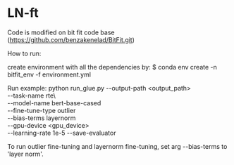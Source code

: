 # LN-ft
Code is modified on bit fit code base (https://github.com/benzakenelad/BitFit.git)

How to run:

create environment with all the dependencies by:
$ conda env create -n bitfit_env -f environment.yml

Run example:
python run_glue.py 
       --output-path <output_path>\
       --task-name rte\  
       --model-name bert-base-cased\
       --fine-tune-type outlier\
       --bias-terms layernorm\
       --gpu-device <gpu_device>\
       --learning-rate 1e-5
       --save-evaluator

To run outlier fine-tuning and layernorm fine-tuning, set arg --bias-terms to 'layer norm'.
